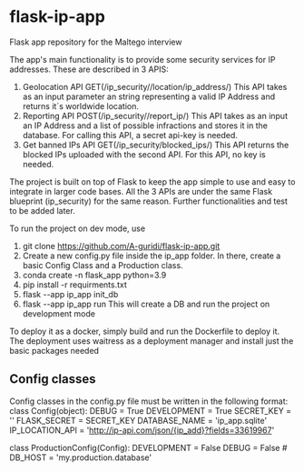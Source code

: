 # flask-ip-app
Flask app repository for the Maltego interview

The app's main functionality is to provide some security services for IP addresses. These are described in 3 APIS:

1. Geolocation API GET(/ip_security//location/ip_address/) This API takes as an input parameter an string representing a valid IP Address and returns it´s worldwide location.
2. Reporting API POST(/ip_security//report_ip/) This API takes as an input an IP Address and a list of possible infractions and stores it in the database. For calling this API, a secret api-key is needed.
3. Get banned IPs API GET(/ip_security/blocked_ips/) This API returns the blocked IPs uploaded with the second API. For this API, no key is needed. 

The project is built on top of Flask to keep the app simple to use and easy to integrate in larger code bases. All the 3 APIs are under the same Flask blueprint (ip_security) for the same reason. Further functionalities and test to be added later.

To run the project on dev mode, use
1. git clone https://github.com/A-guridi/flask-ip-app.git
2. Create a new config.py file inside the ip_app folder. In there, create a basic Config Class and a Production class.
3. conda create -n flask_app python=3.9
4. pip install -r requirments.txt 
5. flask --app ip_app init_db
6. flask --app ip_app run
This will create a DB and run the project on development mode

To deploy it as a docker, simply build and run the Dockerfile to deploy it. The deployment uses waitress as a deployment manager and install just the basic packages needed

## Config classes
Config classes in the config.py file must be written in the following format:
class Config(object):
    DEBUG = True
    DEVELOPMENT = True
    SECRET_KEY = ''
    FLASK_SECRET = SECRET_KEY
    DATABASE_NAME  = 'ip_app.sqlite'
    IP_LOCATION_API = 'http://ip-api.com/json/{ip_add}?fields=33619967'


class ProductionConfig(Config):
    DEVELOPMENT = False
    DEBUG = False
    # DB_HOST = 'my.production.database'

